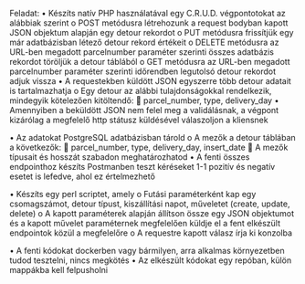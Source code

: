 Feladat:
•	Készíts natív PHP használatával egy C.R.U.D. végpontotokat az alábbiak szerint
o	POST metódusra létrehozunk a request bodyban kapott JSON objektum alapján egy detour rekordot
o	PUT metódusra frissítjük egy már adatbázisban létező detour rekord értékeit
o	DELETE metódusra az URL-ben megadott parcelnumber paraméter szerinti összes adatbázis rekordot töröljük a detour táblából
o	GET metódusra az URL-ben megadott parcelnumber paraméter szerinti időrendben legutolsó detour rekordot adjuk vissza
•	A requestekben küldött JSON egyszerre több detour adatait is tartalmazhatja
o	Egy detour az alábbi tulajdonságokkal rendelkezik, mindegyik kötelezően kitöltendő:
	parcel_number, type, delivery_day
•	Amennyiben a beküldött JSON nem felel meg a validálásnak, a végpont kizárólag a megfelelő http státusz küldésével válaszoljon a kliensnek
 
•	Az adatokat PostgreSQL adatbázisban tárold
o	A mezők a detour táblában a következők:
	parcel_number, type, delivery_day, insert_date
	A mezők típusait és hosszát szabadon meghatározhatod
•	A fenti összes endpointhoz készíts Postmanben teszt kéréseket 1-1 pozitív és negatív esetet is lefedve, ahol ez értelmezhető
 
•	Készíts egy perl scriptet, amely
o	Futási paraméterként kap egy csomagszámot, detour típust, kiszállítási napot, műveletet (create, update, delete)
o	A kapott paraméterek alapján állítson össze egy JSON objektumot és a kapott művelet paraméternek megfelelően küldje el a fent elkészült endpointok közül a megfelelőre
o	A requestre kapott válasz írja ki konzolba
 
•	A fenti kódokat dockerben vagy bármilyen, arra alkalmas környezetben tudod tesztelni, nincs megkötés
•	Az elkészült kódokat egy repóban, külön mappákba kell felpusholni

